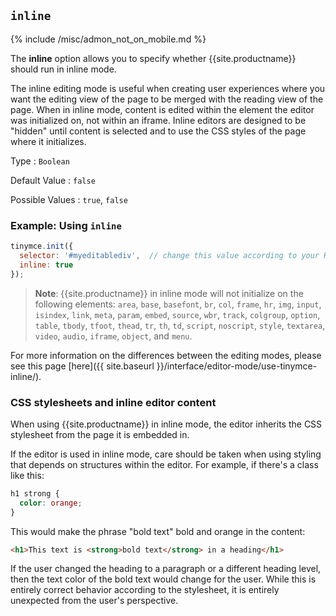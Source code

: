 
## `inline`

{% include /misc/admon_not_on_mobile.md %}

The **inline** option allows you to specify whether {{site.productname}} should run in inline mode.

The inline editing mode is useful when creating user experiences where you want the editing view of the page to be merged with the reading view of the page. When in inline mode, content is edited within the element the editor was initialized on, not within an iframe. Inline editors are designed to be "hidden" until content is selected and to use the CSS styles of the page where it initializes.

Type
: `Boolean`

Default Value
: `false`

Possible Values
: `true`, `false`

### Example: Using `inline`

```js
tinymce.init({
  selector: '#myeditablediv',  // change this value according to your HTML
  inline: true
});
```

> **Note**: {{site.productname}} in inline mode will not initialize on the following elements: `area`, `base`, `basefont`, `br`, `col`, `frame`, `hr`, `img`, `input`, `isindex`, `link`, `meta`, `param`, `embed`, `source`, `wbr`, `track`, `colgroup`, `option`, `table`, `tbody`, `tfoot`, `thead`, `tr`, `th`, `td`, `script`, `noscript`, `style`, `textarea`, `video`, `audio`, `iframe`, `object`, and `menu`.

For more information on the differences between the editing modes, please see this page [here]({{ site.baseurl }}/interface/editor-mode/use-tinymce-inline/).

### CSS stylesheets and inline editor content

When using {{site.productname}} in inline mode, the editor inherits the CSS stylesheet from the page it is embedded in.

If the editor is used in inline mode, care should be taken when using styling that depends on structures within the editor. For example, if there's a class like this:

```css
h1 strong {
  color: orange;
}
```

This would make the phrase "bold text" bold and orange in the content:

```html
<h1>This text is <strong>bold text</strong> in a heading</h1>
```

If the user changed the heading to a paragraph or a different heading level, then the text color of the bold text would change for the user. While this is entirely correct behavior according to the stylesheet, it is entirely unexpected from the user's perspective.
